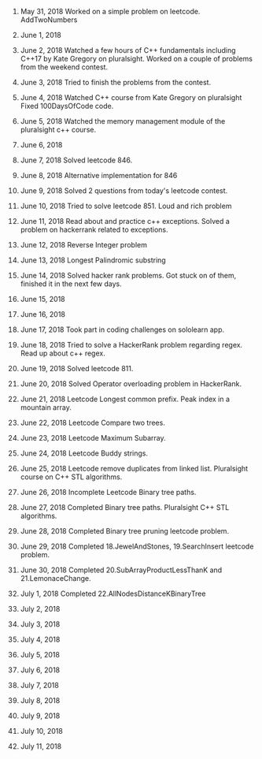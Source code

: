 1. May 31, 2018
Worked on a simple problem on leetcode. AddTwoNumbers

2. June 1, 2018


3. June 2, 2018
Watched a few hours of C++ fundamentals including C++17 by Kate Gregory on pluralsight.
Worked on a couple of problems from the weekend contest.

4. June 3, 2018
Tried to finish the problems from the contest.

5. June 4, 2018
Watched C++ course from Kate Gregory on pluralsight
Fixed 100DaysOfCode code.

6. June 5, 2018
Watched the memory management module of the pluralsight c++ course.

7. June 6, 2018


8. June 7, 2018
Solved leetcode 846.

9. June 8, 2018
Alternative implementation for 846

10. June 9, 2018
Solved 2 questions from today's leetcode contest.

11. June 10, 2018
Tried to solve leetcode 851. Loud and rich problem

12. June 11, 2018
Read about and practice c++ exceptions. Solved a problem on hackerrank related to exceptions.

13. June 12, 2018
Reverse Integer problem

14. June 13, 2018
Longest Palindromic substring

15. June 14, 2018
Solved hacker rank problems. Got stuck on of them, finished it in the next few days.

16. June 15, 2018

17. June 16, 2018

18. June 17, 2018
Took part in coding challenges on sololearn app.

19. June 18, 2018
Tried to solve a HackerRank problem regarding regex. Read up about c++ regex.

20. June 19, 2018
Solved leetcode 811.

21. June 20, 2018
Solved Operator overloading problem in HackerRank.

21. June 21, 2018
Leetcode Longest common prefix. Peak index in a mountain array.

22. June 22, 2018
Leetcode Compare two trees.

23. June 23, 2018
Leetcode Maximum Subarray.

24. June 24, 2018
Leetcode Buddy strings.

25. June 25, 2018
Leetcode remove duplicates from linked list. Pluralsight course on C++ STL algorithms.

26. June 26, 2018
Incomplete Leetcode Binary tree paths.

27. June 27, 2018
Completed Binary tree paths. Pluralsight C++ STL algorithms.

28. June 28, 2018
Completed Binary tree pruning leetcode problem.

29. June 29, 2018
Completed 18.JewelAndStones, 19.SearchInsert leetcode problem. 

30. June 30, 2018
Completed 20.SubArrayProductLessThanK and 21.LemonaceChange.

31. July 1, 2018
Completed 22.AllNodesDistanceKBinaryTree

32. July 2, 2018

33. July 3, 2018

34. July 4, 2018

35. July 5, 2018

36. July 6, 2018

37. July 7, 2018

38. July 8, 2018

39. July 9, 2018

40. July 10, 2018

41. July 11, 2018




